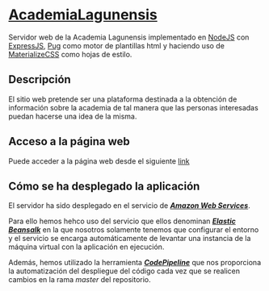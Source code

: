 # [AcademiaLagunensis](http://www.academialagunensis.es/)
Servidor web de la Academia Lagunensis implementado en [NodeJS](https://nodejs.org/es/) con [ExpressJS](http://expressjs.com/es/), [Pug](https://pugjs.org/api/getting-started.html) como motor de plantillas html y haciendo uso de [MaterializeCSS](https://materializecss.com/) como hojas de estilo.

## Descripción
El sitio web pretende ser una plataforma destinada a la obtención de información sobre la academia de tal manera que las 
personas interesadas puedan hacerse una idea de la misma.

## Acceso a la página web
Puede acceder a la página web desde el siguiente [link](http://www.academialagunensis.es/)

## Cómo se ha desplegado la aplicación
El servidor ha sido desplegado en el servicio de [___Amazon Web Services___](https://aws.amazon.com/es/).

Para ello hemos hehco uso del servicio que ellos denominan [___Elastic Beansalk___](https://aws.amazon.com/es/elasticbeanstalk/?nc2=h_m1) en la que nosotros solamente tenemos que configurar el entorno y el servicio se encarga automáticamente de levantar una instancia de la máquina virtual con la aplicación en ejecución.

Además, hemos utilizado la herramienta [___CodePipeline___](https://aws.amazon.com/es/codepipeline/?nc2=h_m1) que nos proporciona la automatización del despliegue del código cada vez que se realicen cambios en la rama _master_ del repositorio.
